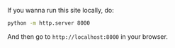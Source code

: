 If you wanna run this site locally, do:

```bash
python -m http.server 8000
```

And then go to `http://localhost:8000` in your browser.
